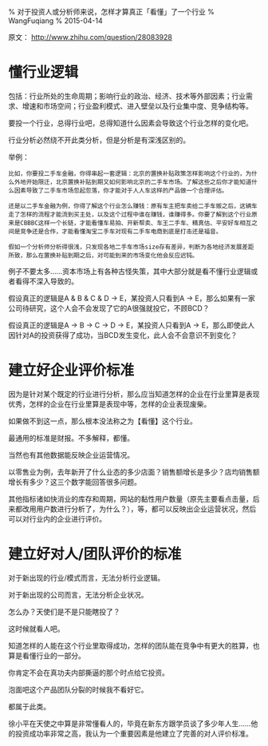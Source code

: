 % 对于投资人或分析师来说，怎样才算真正「看懂」了一个行业
% WangFuqiang
% 2015-04-14

原文： <http://www.zhihu.com/question/28083928>


# 懂行业逻辑

包括：行业所处的生命周期；影响行业的政治、经济、技术等外部因素；行业需求、增速和市场空间；行业盈利模式、进入壁垒以及行业集中度、竞争结构等。

要投一个行业，总得行业吧，总得知道什么因素会导致这个行业怎样的变化吧。

行业分析必然绕不开此类分析，但是分析是有深浅区别的。

举例：

~~~
比如，你要投二手车金融，你得串起一套逻辑：北京的置换补贴政策怎样影响这个行业的，为什么外地开始限迁，北京置换补贴到期又如何影响北京的二手车市场。了解这些之后你才能知道什么因素导致了二手车市场忽起忽落，你才能对于人人车这样的产品做一个合理评估。

还是以二手车金融为例，你得了解这个行业怎么赚钱：原有车主把车卖给二手车贩之后，这辆车走了怎样的流程才能流到买主处，以及这个过程中谁在赚钱，谁赚得多。你要了解到这个行业原来是CBBBC这样一个长链，才能看懂车易拍、开新帮卖、车王二手车、精真估、平安好车相互之间是竞争还是合作，才能看懂淘宝二手车对现有二手车电商到底是打击还是福音。

假如一个分析师分析得很浅，只发现各地二手车市场size存有差异，判断为各地经济发展差距所致，那么在置换补贴到期之后，对可能到来的市场变化他会反应迟钝。
~~~

例子不要太多……资本市场上有各种古怪失策，其中大部分就是看不懂行业逻辑或者看得不深入导致的。

假设真正的逻辑是A & B & C & D → E，某投资人只看到A → E，那么如果有一家公司待研究，这个人会不会发现了它的A很强就投它，不顾BCD？

假设真正的逻辑是A → B → C → D → E，某投资人只看到A → E，那么即使此人因针对A的投资获得了成功，当BCD发生变化，此人会不会意识不到变化？

# 建立好企业评价标准

因为是针对某个既定的行业进行分析，那么应当知道怎样的企业在行业里算是表现优秀，怎样的企业在行业里算是表现中等，怎样的企业表现废柴。

如果做不到这一点，那么根本没法称之为【看懂】这个行业。

最通用的标准是财报。不多解释，都懂。

当然也有其他数据能反映企业运营情况。

以零售业为例，去年新开了什么业态的多少店面？销售额增长是多少？店均销售额增长有多少？这三个数字能回答很多问题。

其他指标诸如快消业的库存和周期，网站的黏性用户数量（原先主要看点击量，后来都改用用户数进行分析了，为什么？），等，都可以反映出企业运营状况，然后可以对行业内的企业进行评价。

# 建立好对人/团队评价的标准

对于新出现的行业/模式而言，无法分析行业逻辑。

对于新出现的公司而言，无法分析企业状况。

怎么办？天使们是不是只能瞎投了？

这时候就看人吧。

知道怎样的人能在这个行业里取得成功，怎样的团队能在竞争中有更大的胜算，也算是看懂行业的一部分。

你肯定不会在真功夫内部撕逼的那个时点给它投资。

泡面吧这个产品团队分裂的时候我不看好它。

都属于此类。

徐小平在天使之中算是非常懂看人的，毕竟在新东方跟学员谈了多少年人生……他的投资成功率非常之高，我认为一个重要因素是他建立了完善的对人评价标准。